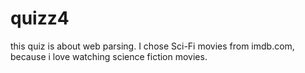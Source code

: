 # quizz4
this quiz is about web parsing. I chose Sci-Fi movies from imdb.com, because i love watching science fiction movies.
